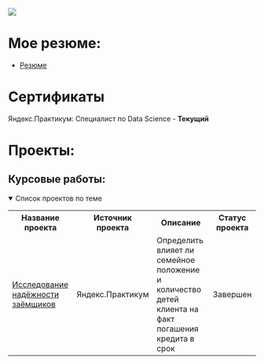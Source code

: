![](https://komarev.com/ghpvc/?username=YaroslavButorin)
<!--
**YaroslavButorin/YaroslavButorin** is a ✨ _special_ ✨ repository because its `README.md` (this file) appears on your GitHub profile.

Here are some ideas to get you started:

- 🔭 I’m currently working on ...
- 🌱 I’m currently learning ...
- 👯 I’m looking to collaborate on ...
- 🤔 I’m looking for help with ...
- 💬 Ask me about ...
- 📫 How to reach me: ...
- 😄 Pronouns: ...
- ⚡ Fun fact: ...
-->
# Мое резюме:
 - [Резюме](https://github.com/YaroslavButorin/YaroslavButorin/blob/main/Butorin%20Yaroslav%20Olegovich.pdf)
# Сертификаты
Яндекс.Практикум: Специалист по Data Science - <b>Текущий</b>

# Проекты:
## Курсовые работы:
<details open>
  <summary>Список проектов по теме</summary>
<table>
<tr>
  <th>Название проекта</th>
  <th>Источник проекта</th>
  <th>Описание</th>
  <th>Статус проекта</th>
</tr> 
<tr>
  <td><a href = "x">Исследование надёжности заёмщиков</a></td>
  <td>Яндекс.Практикум</td>
  <td>	Определить влияет ли семейное положение и количество детей клиента на факт погашения кредита в срок</td>
  <td>Завершен</td>
</tr>
